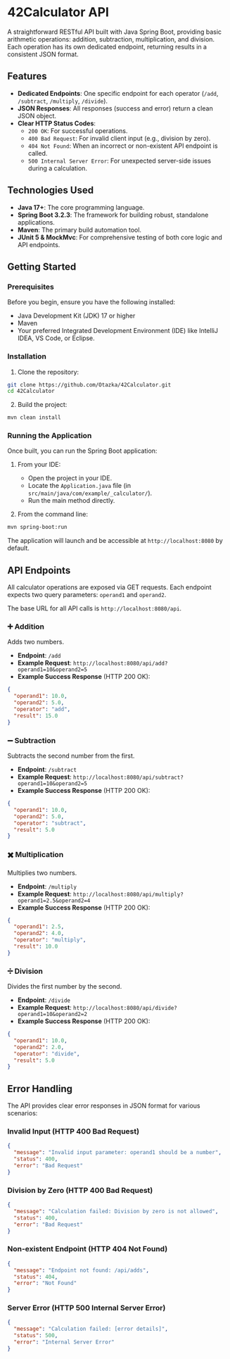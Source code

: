 # 42Calculator API

A straightforward RESTful API built with Java Spring Boot, providing basic arithmetic operations: addition, subtraction, multiplication, and division. Each operation has its own dedicated endpoint, returning results in a consistent JSON format.

## Features

- **Dedicated Endpoints**: One specific endpoint for each operator (`/add`, `/subtract`, `/multiply`, `/divide`).
- **JSON Responses**: All responses (success and error) return a clean JSON object.
- **Clear HTTP Status Codes**:
  - `200 OK`: For successful operations.
  - `400 Bad Request`: For invalid client input (e.g., division by zero).
  - `404 Not Found`: When an incorrect or non-existent API endpoint is called.
  - `500 Internal Server Error`: For unexpected server-side issues during a calculation.

## Technologies Used

- **Java 17+**: The core programming language.
- **Spring Boot 3.2.3**: The framework for building robust, standalone applications.
- **Maven**: The primary build automation tool.
- **JUnit 5 & MockMvc**: For comprehensive testing of both core logic and API endpoints.

## Getting Started

### Prerequisites

Before you begin, ensure you have the following installed:
- Java Development Kit (JDK) 17 or higher
- Maven
- Your preferred Integrated Development Environment (IDE) like IntelliJ IDEA, VS Code, or Eclipse.

### Installation

1. Clone the repository:
```bash
git clone https://github.com/Otazka/42Calculator.git
cd 42Calculator
```

2. Build the project:
```bash
mvn clean install
```

### Running the Application

Once built, you can run the Spring Boot application:

1. From your IDE:
   - Open the project in your IDE.
   - Locate the `Application.java` file (in `src/main/java/com/example/_calculator/`).
   - Run the main method directly.

2. From the command line:
```bash
mvn spring-boot:run
```

The application will launch and be accessible at `http://localhost:8080` by default.

## API Endpoints

All calculator operations are exposed via GET requests. Each endpoint expects two query parameters: `operand1` and `operand2`.

The base URL for all API calls is `http://localhost:8080/api`.

### ➕ Addition

Adds two numbers.

- **Endpoint**: `/add`
- **Example Request**: `http://localhost:8080/api/add?operand1=10&operand2=5`
- **Example Success Response** (HTTP 200 OK):
```json
{
  "operand1": 10.0,
  "operand2": 5.0,
  "operator": "add",
  "result": 15.0
}
```

### ➖ Subtraction

Subtracts the second number from the first.

- **Endpoint**: `/subtract`
- **Example Request**: `http://localhost:8080/api/subtract?operand1=10&operand2=5`
- **Example Success Response** (HTTP 200 OK):
```json
{
  "operand1": 10.0,
  "operand2": 5.0,
  "operator": "subtract",
  "result": 5.0
}
```

### ✖️ Multiplication

Multiplies two numbers.

- **Endpoint**: `/multiply`
- **Example Request**: `http://localhost:8080/api/multiply?operand1=2.5&operand2=4`
- **Example Success Response** (HTTP 200 OK):
```json
{
  "operand1": 2.5,
  "operand2": 4.0,
  "operator": "multiply",
  "result": 10.0
}
```

### ➗ Division

Divides the first number by the second.

- **Endpoint**: `/divide`
- **Example Request**: `http://localhost:8080/api/divide?operand1=10&operand2=2`
- **Example Success Response** (HTTP 200 OK):
```json
{
  "operand1": 10.0,
  "operand2": 2.0,
  "operator": "divide",
  "result": 5.0
}
```

## Error Handling

The API provides clear error responses in JSON format for various scenarios:

### Invalid Input (HTTP 400 Bad Request)
```json
{
  "message": "Invalid input parameter: operand1 should be a number",
  "status": 400,
  "error": "Bad Request"
}
```

### Division by Zero (HTTP 400 Bad Request)
```json
{
  "message": "Calculation failed: Division by zero is not allowed",
  "status": 400,
  "error": "Bad Request"
}
```

### Non-existent Endpoint (HTTP 404 Not Found)
```json
{
  "message": "Endpoint not found: /api/adds",
  "status": 404,
  "error": "Not Found"
}
```

### Server Error (HTTP 500 Internal Server Error)
```json
{
  "message": "Calculation failed: [error details]",
  "status": 500,
  "error": "Internal Server Error"
}
```

